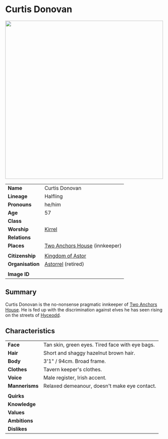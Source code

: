 # Curtis Donovan

<img src="https://raw.githubusercontent.com/jesskelsall/astarus-images/main/characters/portraits/imageid.png" height="500" />

|||
| --- | --- |
| **Name** | Curtis Donovan | character.3
| **Lineage** | Halfling |
| **Pronouns** | he/him |
| **Age** | 57 |
| **Class** | |
| **Worship** | [Kirrel](../gods/deities/kirrel.md) |
| **Relations** | |
| **Places** | [Two Anchors House](../places/buildings/inns-taverns/two-anchors-house.md) (innkeeper) |
|||
| **Citizenship** | [Kingdom of Astor](../civilisations/kingdom-of-astor/kingdom-of-astor.md) |
| **Organisation** | [Astorrel](../organisations/government/astorrel/astorrel.md) (retired) |
|||
| **Image ID** | |

## Summary

Curtis Donovan is the no-nonsense pragmatic innkeeper of [Two Anchors House](../places/buildings/inns-taverns/two-anchors-house.md). He is fed up with the discrimination against elves he has seen rising on the streets of [Hyceodd](../places/settlements/towns/hyceodd.md).

## Characteristics

| | |
| --- | --- |
| **Face** | Tan skin, green eyes. Tired face with eye bags. | characteristics.2
| **Hair** | Short and shaggy hazelnut brown hair. |
| **Body** | 3'1" / 94cm. Broad frame. |
| **Clothes** | Tavern keeper's clothes. |
| **Voice** | Male register, Irish accent. |
| **Mannerisms** | Relaxed demeanour, doesn't make eye contact. |
| | |
| **Quirks** | |
| **Knowledge** | |
| **Values** | |
| **Ambitions** | |
| **Dislikes** | |
